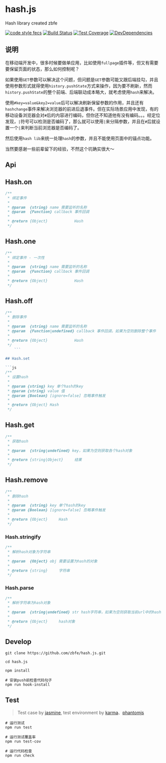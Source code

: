 # hash.js

Hash library created zbfe

[![code style fecs](https://img.shields.io/badge/code%20style-fecs-brightgreen.svg)](https://github.com/ecomfe/fecs)
[![Build Status](https://travis-ci.org/zbfe/hash.js.svg?branch=master)](https://travis-ci.org/zbfe/hash.js)
[![Test Coverage](https://img.shields.io/coveralls/zbfe/hash.js/master.svg)](https://coveralls.io/r/zbfe/hash.js)
[![DevDependencies](https://img.shields.io/david/dev/zbfe/hash.js.svg?style=flat)](https://david-dm.org/zbfe/hash.js#info=devDependencies)

## 说明

在移动端开发中，很多时候要做单应用，比如使用`fullpage`插件等，但又有需要要保留页面的状态，那么如何控制呢？

如果使用`GET`参数可以解决这个问题，但问题是`GET`参数可能又跟后端挂勾，并且使用参数形式就得使用`history.pushState`方式来操作，因为要不刷新，然而`history.pushState`的整个前端、后端联动成本略大，就考虑使用`hash`来解决。


使用`#key=value&key2=value`后可以解决刷新保留参数的作用，并且还有`hashchange`事件来解决浏览器的前进后退事件。但在实际场景应用中发现，有的移动设备浏览器会对`#`后的内容进行编码，但你还不知道他有没有编码。。。经定位发现，`|`符号可以检测是否编码了，那么就可以使用`|`来分隔参数，并且在`#`后就设置一个`|`来判断当前浏览器是否编码了。

然后使用`hash lib`来统一处理`hash`的参数，并且不能使用页面中的锚点功能。

当然要感谢一些前辈留下的经验，不然这个坑确实很大～
## Api

## Hash.on

```js
/**
 * 绑定事件
 *
 * @param  {string} name 需要监听的名称
 * @param  {Function} callback 事件回调
 *
 * @return {Object}            Hash
 */
```

## Hash.one

```js
/**
 * 绑定事件 - 一次性
 *
 * @param  {string} name 需要监听的名称
 * @param  {Function} callback 事件回调
 *
 * @return {Object}            Hash
 */
```

## Hash.off

```js
/**
 * 删除事件
 *
 * @param  {string} name 需要监听的名称
 * @param  {Function|undefined} callback 事件回调，如果为空则删除整个事件
 *
 * @return {Object}            Hash
 */
    ```

## Hash.set

```js
/**
 * 设置hash
 *
 * @param {string} key 单个hash的key
 * @param {string} value 值
 * @param {Boolean} [ignore=false] 忽略事件触发
 *
 * @return {Object} Hash
 */
```

## Hash.get

```js
/**
 * 获取hash
 *
 * @param  {string|undefined} key，如果为空则获取各个hash对象
 *
 * @return {string|Object}     结果
 */
```

## Hash.remove

```js
/**
 * 删除hash
 *
 * @param  {string} key 单个hash的key
 * @param {Boolean} [ignore=false] 忽略事件触发
 *
 * @return {Object}     Hash
 */
```

### Hash.stringify

```js
/**
 * 解析hash对象为字符串
 *
 * @param  {Object} obj 需要设置为hash的对象
 *
 * @return {string}     字符串
 */
```

### Hash.parse

```js
/**
 * 解析字符串为hash对象
 *
 * @param  {string|undefined} str hash字符串，如果为空则获取当前url中的hash
 *
 * @return {Object}     hash对象
 */
```

## Develop

```shell
git clone https://github.com/zbfe/hash.js.git

cd hash.js

npm install

# 安装push前检查代码勾子
npm run hook-install
```

## Test

> Test case by [jasmine](https://jasmine.github.io/), test environment by [karma](https://karma-runner.github.io/)、[phantomjs](http://phantomjs.org/)

```shell
# 运行测试
npm run test

# 运行测试覆盖率
npm run test-cov

# 运行代码检查
npm run check
```